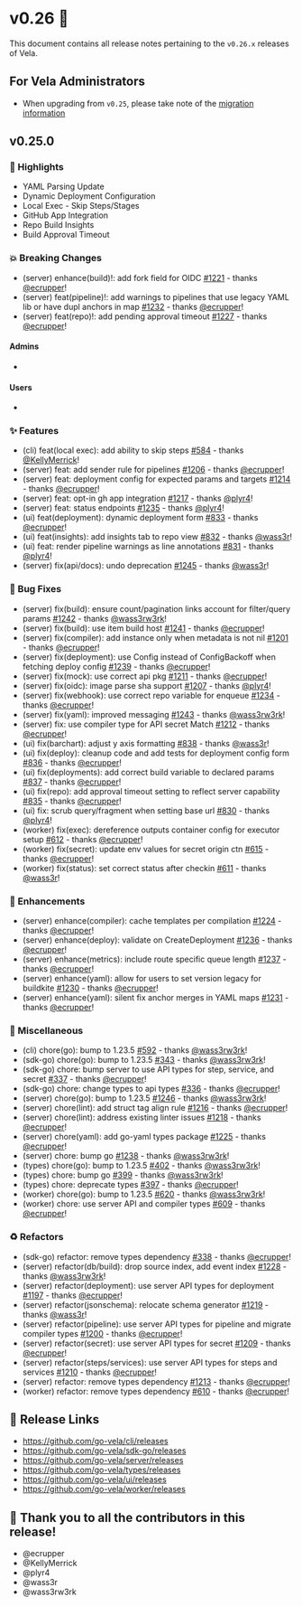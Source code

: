 # v0.26 🚀

This document contains all release notes pertaining to the `v0.26.x` releases of Vela.

## For Vela Administrators

- When upgrading from `v0.25`, please take note of the [migration information](/migrations/v0.26/README.md)

## v0.25.0

### 📣 Highlights

- YAML Parsing Update
- Dynamic Deployment Configuration
- Local Exec - Skip Steps/Stages
- GitHub App Integration
- Repo Build Insights
- Build Approval Timeout


### 💥 Breaking Changes

- (server) enhance(build)!: add fork field for OIDC [#1221](https://github.com/go-vela/server/commit/21761c91218d02852eb713f0b9c8ebce7c41ce55) - thanks [@ecrupper](https://github.com/ecrupper)!
- (server) feat(pipeline)!: add warnings to pipelines that use legacy YAML lib or have dupl anchors in map [#1232](https://github.com/go-vela/server/commit/4c9e836f917258884b9e48fd50184b8fe3700e29) - thanks [@ecrupper](https://github.com/ecrupper)!
- (server) feat(repo)!: add pending approval timeout [#1227](https://github.com/go-vela/server/commit/70ca430d969fd3b7ab2d85fde9b441498c295314) - thanks [@ecrupper](https://github.com/ecrupper)!

#### Admins

- 

#### Users

- 

### ✨ Features

- (cli) feat(local exec): add ability to skip steps [#584](https://github.com/go-vela/cli/commit/441e1bfa862dbe8baf3ae75a6970cf53c2134e0d) - thanks [@KellyMerrick](https://github.com/KellyMerrick)!
- (server) feat: add sender rule for pipelines [#1206](https://github.com/go-vela/server/commit/237ac81df496df552c0d629ecb0e9fff3b8b69d2) - thanks [@ecrupper](https://github.com/ecrupper)!
- (server) feat: deployment config for expected params and targets [#1214](https://github.com/go-vela/server/commit/fa06a475cd094cf9ea760df547e6ba1187151413) - thanks [@ecrupper](https://github.com/ecrupper)!
- (server) feat: opt-in gh app integration [#1217](https://github.com/go-vela/server/commit/f6dd71eae4734d3f917074cb4f0d43f372d7e1a4) - thanks [@plyr4](https://github.com/plyr4)!
- (server) feat: status endpoints [#1235](https://github.com/go-vela/server/commit/f34ffb90f061ce0f2bc2ec6ba2813d604ed7dfdf) - thanks [@plyr4](https://github.com/plyr4)!
- (ui) feat(deployment): dynamic deployment form [#833](https://github.com/go-vela/ui/commit/cb16332ae1c8611ce83994f3e29695f3ec57a361) - thanks [@ecrupper](https://github.com/ecrupper)!
- (ui) feat(insights): add insights tab to repo view [#832](https://github.com/go-vela/ui/commit/c633f977c5989ef0f4b96884696c782f70f95857) - thanks [@wass3r](https://github.com/wass3r)!
- (ui) feat: render pipeline warnings as line annotations [#831](https://github.com/go-vela/ui/commit/1c2b091577e5ae5d9902b78ed9e9018fc36c9a19) - thanks [@plyr4](https://github.com/plyr4)!
- (server) fix(api/docs): undo deprecation [#1245](https://github.com/go-vela/server/commit/809014928062597ad2d0248e32b0b9f764e38fb7) - thanks [@wass3r](https://github.com/wass3r)!

### 🐛 Bug Fixes

- (server) fix(build): ensure count/pagination links account for filter/query params [#1242](https://github.com/go-vela/server/commit/3997d686a0bd6f9311e355c708de30c872d9029c) - thanks [@wass3rw3rk](https://github.com/wass3rw3rk)!
- (server) fix(build): use item build host [#1241](https://github.com/go-vela/server/commit/3e8f18bc15bd17091e45ae29291487c9d081faf5) - thanks [@ecrupper](https://github.com/ecrupper)!
- (server) fix(compiler): add instance only when metadata is not nil [#1201](https://github.com/go-vela/server/commit/248b3a3ecf4b92334a98233154e238f07853b85c) - thanks [@ecrupper](https://github.com/ecrupper)!
- (server) fix(deployment): use Config instead of ConfigBackoff when fetching deploy config [#1239](https://github.com/go-vela/server/commit/fb2f8cf5d6b20ba020bebf3149b99ec768fb7f31) - thanks [@ecrupper](https://github.com/ecrupper)!
- (server) fix(mock): use correct api pkg [#1211](https://github.com/go-vela/server/commit/cb37db9087c54fe58ae378143f4f948b7913495d) - thanks [@ecrupper](https://github.com/ecrupper)!
- (server) fix(oidc): image parse sha support [#1207](https://github.com/go-vela/server/commit/b0e091f4b617c056d1184f8d7dde0e391caaf8de) - thanks [@plyr4](https://github.com/plyr4)!
- (server) fix(webhook): use correct repo variable for enqueue [#1234](https://github.com/go-vela/server/commit/90cd347e5584f9e370f39ede6305af8915217e0e) - thanks [@ecrupper](https://github.com/ecrupper)!
- (server) fix(yaml): improved messaging [#1243](https://github.com/go-vela/server/commit/fe9bcaf789015ba26b9c4ef7261bd71f16e81211) - thanks [@wass3rw3rk](https://github.com/wass3rw3rk)!
- (server) fix: use compiler type for API secret Match [#1212](https://github.com/go-vela/server/commit/72b59eb8001851e4896e50197cce88d213716f4b) - thanks [@ecrupper](https://github.com/ecrupper)!
- (ui) fix(barchart): adjust y axis formatting [#838](https://github.com/go-vela/ui/commit/302a7e05afc9e651029c695285e66fd24755dd96) - thanks [@wass3r](https://github.com/wass3r)!
- (ui) fix(deploy): cleanup code and add tests for deployment config form [#836](https://github.com/go-vela/ui/commit/bad7d38fab292267a0398de9fef9459d0e287c2d) - thanks [@ecrupper](https://github.com/ecrupper)!
- (ui) fix(deployments): add correct build variable to declared params [#837](https://github.com/go-vela/ui/commit/db5e56282e6922b3b78bc51983c451ebb4441def) - thanks [@ecrupper](https://github.com/ecrupper)!
- (ui) fix(repo): add approval timeout setting to reflect server capability [#835](https://github.com/go-vela/ui/commit/6f15c96cd7ad814a131694f8e442b6739ac0bafb) - thanks [@ecrupper](https://github.com/ecrupper)!
- (ui) fix: scrub query/fragment when setting base url [#830](https://github.com/go-vela/ui/commit/1ad20eb075faf0d82f5f5a96e66f1cd6b5a331cf) - thanks [@plyr4](https://github.com/plyr4)!
- (worker) fix(exec): dereference outputs container config for executor setup [#612](https://github.com/go-vela/worker/commit/402d3d096cbc61969865971c3b242a48d840a7e7) - thanks [@ecrupper](https://github.com/ecrupper)!
- (worker) fix(secret): update env values for secret origin ctn [#615](https://github.com/go-vela/worker/commit/3f3b424037fdf38829dd0c2eacbb981bee2507f2) - thanks [@ecrupper](https://github.com/ecrupper)!
- (worker) fix(status): set correct status after checkin [#611](https://github.com/go-vela/worker/commit/04b2f56074359689503cf667b0afe92533ee5a7f) - thanks [@wass3r](https://github.com/wass3r)!

### 🚸 Enhancements

- (server) enhance(compiler): cache templates per compilation [#1224](https://github.com/go-vela/server/commit/aa973fe1c3b4386871d2eb2b4f6a60a9704596dd) - thanks [@ecrupper](https://github.com/ecrupper)!
- (server) enhance(deploy): validate on CreateDeployment [#1236](https://github.com/go-vela/server/commit/355199f88f4c32b6c269c552b0b5afeb2e53cd72) - thanks [@ecrupper](https://github.com/ecrupper)!
- (server) enhance(metrics): include route specific queue length [#1237](https://github.com/go-vela/server/commit/57815f72c5a76d3b5b7cced35a22749ac8a532ee) - thanks [@ecrupper](https://github.com/ecrupper)!
- (server) enhance(yaml): allow for users to set version legacy for buildkite [#1230](https://github.com/go-vela/server/commit/72319ae4ce75eb935da7a5bef642bca52294508e) - thanks [@ecrupper](https://github.com/ecrupper)!
- (server) enhance(yaml): silent fix anchor merges in YAML maps [#1231](https://github.com/go-vela/server/commit/794c666635c5d5137225c6b8fd1f7e4a6414e2da) - thanks [@ecrupper](https://github.com/ecrupper)!

### 🔧 Miscellaneous

- (cli) chore(go): bump to 1.23.5 [#592](https://github.com/go-vela/cli/commit/424da2ff763fe7d55cc2a130ec0e3af877788d3b) - thanks [@wass3rw3rk](https://github.com/wass3rw3rk)!
- (sdk-go) chore(go): bump to 1.23.5 [#343](https://github.com/go-vela/sdk-go/commit/981c9bfa18f4e96697bdc2b43f0b9d7ecbcc584f) - thanks [@wass3rw3rk](https://github.com/wass3rw3rk)!
- (sdk-go) chore: bump server to use API types for step, service, and secret [#337](https://github.com/go-vela/sdk-go/commit/0d47b4597aafea0fe3d79bff4ce4b118797581cf) - thanks [@ecrupper](https://github.com/ecrupper)!
- (sdk-go) chore: change types to api types [#336](https://github.com/go-vela/sdk-go/commit/7665967590a9e35a2eb459eab69284ff85cd9400) - thanks [@ecrupper](https://github.com/ecrupper)!
- (server) chore(go): bump to 1.23.5 [#1246](https://github.com/go-vela/server/commit/13fe6f839a65663c8dcb5b933195de8ca0d63b24) - thanks [@wass3rw3rk](https://github.com/wass3rw3rk)!
- (server) chore(lint): add struct tag align rule [#1216](https://github.com/go-vela/server/commit/f463fc9de609b772c4d21fc84789e18cbb419bb4) - thanks [@ecrupper](https://github.com/ecrupper)!
- (server) chore(lint): address existing linter issues [#1218](https://github.com/go-vela/server/commit/9a4003b4acc4062127169024ab4f4d0bcad56937) - thanks [@ecrupper](https://github.com/ecrupper)!
- (server) chore(yaml): add go-yaml types package [#1225](https://github.com/go-vela/server/commit/fa93fa875ade5508e90dc82032a0a6ac505a8949) - thanks [@ecrupper](https://github.com/ecrupper)!
- (server) chore: bump go [#1238](https://github.com/go-vela/server/commit/7d74bfcffad114994dbd92acd14791d7c789372a) - thanks [@wass3rw3rk](https://github.com/wass3rw3rk)!
- (types) chore(go): bump to 1.23.5 [#402](https://github.com/go-vela/types/commit/bacfdc471fff5f4aae88e721e2c197aff71ac26e) - thanks [@wass3rw3rk](https://github.com/wass3rw3rk)!
- (types) chore: bump go [#399](https://github.com/go-vela/types/commit/02baf796d0f15ac2f570a5cbb9d7a5d342f1ca25) - thanks [@wass3rw3rk](https://github.com/wass3rw3rk)!
- (types) chore: deprecate types [#397](https://github.com/go-vela/types/commit/3fb7af6c02dcfeedae2eed98f37092544abf0d56) - thanks [@ecrupper](https://github.com/ecrupper)!
- (worker) chore(go): bump to 1.23.5 [#620](https://github.com/go-vela/worker/commit/fc33b225ccccf79d53a485ee28930abbdbf5f6e4) - thanks [@wass3rw3rk](https://github.com/wass3rw3rk)!
- (worker) chore: use server API and compiler types [#609](https://github.com/go-vela/worker/commit/0e10f28918e44a33c535e5e7b72c9e102424ec6c) - thanks [@ecrupper](https://github.com/ecrupper)!

### ♻️ Refactors

- (sdk-go) refactor: remove types dependency [#338](https://github.com/go-vela/sdk-go/commit/b9de2ce2abea05260ae91b688cc7e6e12ff40750) - thanks [@ecrupper](https://github.com/ecrupper)!
- (server) refactor(db/build): drop source index, add event index [#1228](https://github.com/go-vela/server/commit/ada42d56a7837cbe51943dd27f1252f748d300e0) - thanks [@wass3rw3rk](https://github.com/wass3rw3rk)!
- (server) refactor(deployment): use server API types for deployment [#1197](https://github.com/go-vela/server/commit/79667fd483f21daeb8366b09d1927bca507139f4) - thanks [@ecrupper](https://github.com/ecrupper)!
- (server) refactor(jsonschema): relocate schema generator [#1219](https://github.com/go-vela/server/commit/355107dec2300fde1ecd191be39e5a7620aa0078) - thanks [@wass3r](https://github.com/wass3r)!
- (server) refactor(pipeline): use server API types for pipeline and migrate compiler types [#1200](https://github.com/go-vela/server/commit/67a8e47f475e391260de330bd41379855843391f) - thanks [@ecrupper](https://github.com/ecrupper)!
- (server) refactor(secret): use server API types for secret [#1209](https://github.com/go-vela/server/commit/37f2c35301f3afea51fa66479f4f643e5f6d1559) - thanks [@ecrupper](https://github.com/ecrupper)!
- (server) refactor(steps/services): use server API types for steps and services [#1210](https://github.com/go-vela/server/commit/c701bd820081a129cef045105d677eddde5a3b1c) - thanks [@ecrupper](https://github.com/ecrupper)!
- (server) refactor: remove types dependency [#1213](https://github.com/go-vela/server/commit/a2b0d9146d65b76a1e307486424f5bfc8acffae6) - thanks [@ecrupper](https://github.com/ecrupper)!
- (worker) refactor: remove types dependency [#610](https://github.com/go-vela/worker/commit/3db6801bfd102b410a27ebe6fc1d7e3209ae6e0c) - thanks [@ecrupper](https://github.com/ecrupper)!

## 🔗 Release Links

- https://github.com/go-vela/cli/releases
- https://github.com/go-vela/sdk-go/releases
- https://github.com/go-vela/server/releases
- https://github.com/go-vela/types/releases
- https://github.com/go-vela/ui/releases
- https://github.com/go-vela/worker/releases

## 💟 Thank you to all the contributors in this release!

- @ecrupper
- @KellyMerrick
- @plyr4
- @wass3r
- @wass3rw3rk
